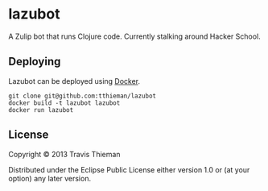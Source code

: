 # lazubot

A Zulip bot that runs Clojure code. Currently stalking around Hacker School.

## Deploying

Lazubot can be deployed using [Docker](http://www.docker.io/).

```
git clone git@github.com:tthieman/lazubot
docker build -t lazubot lazubot
docker run lazubot
```

## License

Copyright © 2013 Travis Thieman

Distributed under the Eclipse Public License either version 1.0 or (at
your option) any later version.
